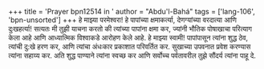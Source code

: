 +++
title = 'Prayer bpn12514 in '
author = "Abdu'l-Bahá"
tags = ['lang-106', 'bpn-unsorted']
+++
हे माझ्या परमेश्वरा! हे पापांच्या क्षमाकर्त्या, देणग्यांच्या वरदात्या आणि दुःखहर्त्या!
	सत्यतः मी तुझी याचना करतो की त्यांच्या पापांना क्षमा कर, ज्यांनी भौतिक पोषाखाचा परित्याग केला आहे आणि आध्यात्मिक विश्वाकडे आरोहण केले आहे. 
	हे माझ्या स्वामी! पापांपासून त्यांना शुद्ध ठेव, त्यांची दु:खे हरण कर, आणि त्यांचा अंधःकार प्रकाशात परिवर्तित कर. सुखाच्या उपवनात प्रवेश करण्यास त्यांना सहाय्य कर. अति शुद्ध पाण्याने त्यांना स्वच्छ कर आणि सर्वोच्च पर्वतावरील तुझे सौंदर्य त्यांना पाहू दे.
